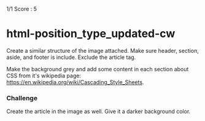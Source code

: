 1/1 Score : 5
# html-position_type_updated-cw

Create a similar structure of the image attached. Make sure header, section, aside, and footer is include. Exclude the article tag.

Make the background grey and add some content in each section about CSS from it's wikipedia page: https://en.wikipedia.org/wiki/Cascading_Style_Sheets.

### Challenge
Create the article in the image as well. Give it a darker background color.
